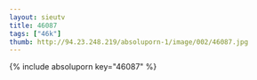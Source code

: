 ```yaml
--- 
layout: sieutv
title: 46087
tags: ["46k"]
thumb: http://94.23.248.219/absoluporn-1/image/002/46087.jpg
---
```

{% include absoluporn key="46087" %} 
